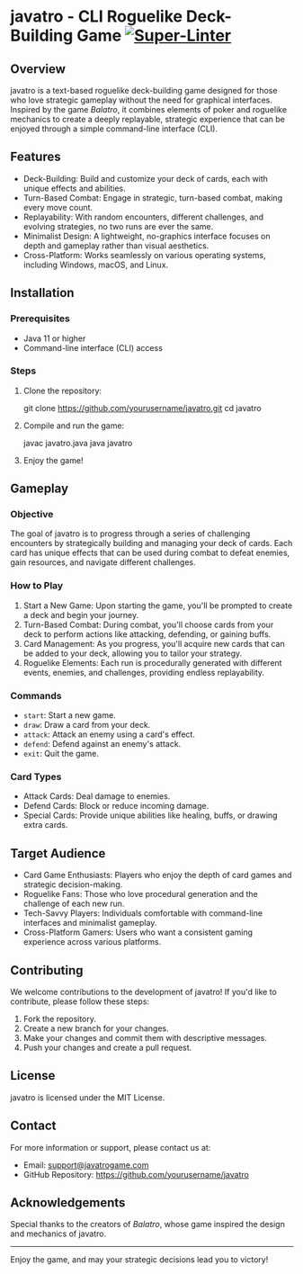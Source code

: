 # javatro - CLI Roguelike Deck-Building Game [![Super-Linter](https://github.com/AY2425S2-CS2113-W13-1/tp/actions/workflows/FormatLintTestBuild.yml/badge.svg)](https://github.com/marketplace/actions/super-linter)


## Overview

javatro is a text-based roguelike deck-building game designed for those who love strategic gameplay without the need for graphical interfaces. Inspired by the game *Balatro*, it combines elements of poker and roguelike mechanics to create a deeply replayable, strategic experience that can be enjoyed through a simple command-line interface (CLI).

## Features

- Deck-Building: Build and customize your deck of cards, each with unique effects and abilities.
- Turn-Based Combat: Engage in strategic, turn-based combat, making every move count.
- Replayability: With random encounters, different challenges, and evolving strategies, no two runs are ever the same.
- Minimalist Design: A lightweight, no-graphics interface focuses on depth and gameplay rather than visual aesthetics.
- Cross-Platform: Works seamlessly on various operating systems, including Windows, macOS, and Linux.

## Installation

### Prerequisites

- Java 11 or higher
- Command-line interface (CLI) access

### Steps

1. Clone the repository:

      git clone https://github.com/yourusername/javatro.git
   cd javatro
   

2. Compile and run the game:

      javac javatro.java
   java javatro
   

3. Enjoy the game!

## Gameplay

### Objective

The goal of javatro is to progress through a series of challenging encounters by strategically building and managing your deck of cards. Each card has unique effects that can be used during combat to defeat enemies, gain resources, and navigate different challenges.

### How to Play

1. Start a New Game: Upon starting the game, you'll be prompted to create a deck and begin your journey.
2. Turn-Based Combat: During combat, you'll choose cards from your deck to perform actions like attacking, defending, or gaining buffs.
3. Card Management: As you progress, you'll acquire new cards that can be added to your deck, allowing you to tailor your strategy.
4. Roguelike Elements: Each run is procedurally generated with different events, enemies, and challenges, providing endless replayability.

### Commands

- `start`: Start a new game.
- `draw`: Draw a card from your deck.
- `attack`: Attack an enemy using a card's effect.
- `defend`: Defend against an enemy's attack.
- `exit`: Quit the game.

### Card Types

- Attack Cards: Deal damage to enemies.
- Defend Cards: Block or reduce incoming damage.
- Special Cards: Provide unique abilities like healing, buffs, or drawing extra cards.

## Target Audience

- Card Game Enthusiasts: Players who enjoy the depth of card games and strategic decision-making.
- Roguelike Fans: Those who love procedural generation and the challenge of each new run.
- Tech-Savvy Players: Individuals comfortable with command-line interfaces and minimalist gameplay.
- Cross-Platform Gamers: Users who want a consistent gaming experience across various platforms.

## Contributing

We welcome contributions to the development of javatro! If you'd like to contribute, please follow these steps:

1. Fork the repository.
2. Create a new branch for your changes.
3. Make your changes and commit them with descriptive messages.
4. Push your changes and create a pull request.

## License

javatro is licensed under the MIT License.

## Contact

For more information or support, please contact us at:

- Email: support@javatrogame.com
- GitHub Repository: https://github.com/yourusername/javatro

## Acknowledgements

Special thanks to the creators of *Balatro*, whose game inspired the design and mechanics of javatro.

---

Enjoy the game, and may your strategic decisions lead you to victory!
